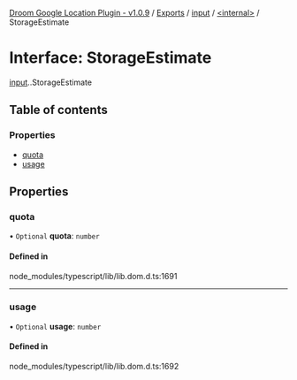 [Droom Google Location Plugin - v1.0.9](../README.md) / [Exports](../modules.md) / [input](../modules/input.md) / [<internal\>](../modules/input._internal_.md) / StorageEstimate

# Interface: StorageEstimate

[input](../modules/input.md).[<internal>](../modules/input._internal_.md).StorageEstimate

## Table of contents

### Properties

- [quota](input._internal_.StorageEstimate.md#quota)
- [usage](input._internal_.StorageEstimate.md#usage)

## Properties

### quota

• `Optional` **quota**: `number`

#### Defined in

node_modules/typescript/lib/lib.dom.d.ts:1691

___

### usage

• `Optional` **usage**: `number`

#### Defined in

node_modules/typescript/lib/lib.dom.d.ts:1692
